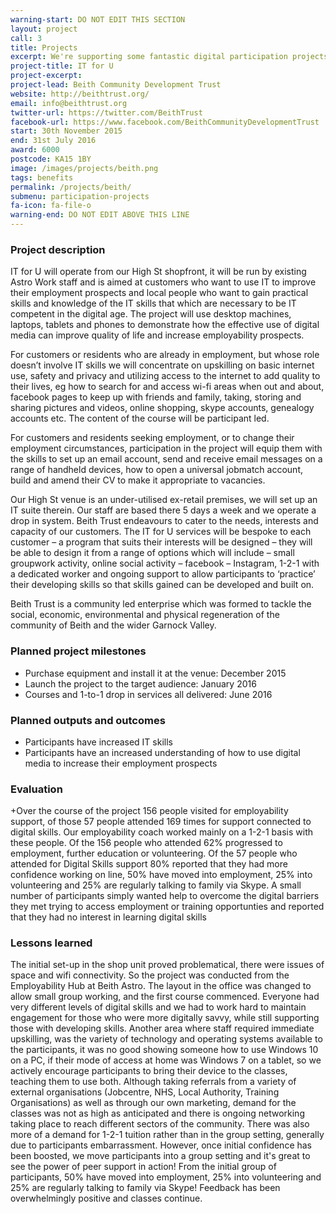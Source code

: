 ```yaml
---
warning-start: DO NOT EDIT THIS SECTION
layout: project
call: 3
title: Projects
excerpt: We're supporting some fantastic digital participation projects. Here are their stories.
project-title: IT for U
project-excerpt:
project-lead: Beith Community Development Trust
website: http://beithtrust.org/
email: info@beithtrust.org
twitter-url: https://twitter.com/BeithTrust
facebook-url: https://www.facebook.com/BeithCommunityDevelopmentTrust
start: 30th November 2015
end: 31st July 2016
award: 6000
postcode: KA15 1BY
image: /images/projects/beith.png
tags: benefits
permalink: /projects/beith/
submenu: participation-projects
fa-icon: fa-file-o
warning-end: DO NOT EDIT ABOVE THIS LINE
---
```


### Project description

IT for U will operate from our High St shopfront, it will be run by existing Astro Work staff and is aimed at customers who want to use IT to improve their employment prospects and local people who want to gain practical skills and knowledge of the IT skills that which are necessary to be IT competent in the digital age. The project will use desktop machines, laptops, tablets and phones to demonstrate how the effective use of digital media can improve quality of life and increase employability prospects.

For customers or residents who are already in employment, but whose role doesn’t involve IT skills we will concentrate on upskilling on basic internet use, safety and privacy and utilizing access to the internet to add quality to their lives, eg how to search for and access wi-fi areas when out and about, facebook pages to keep up with friends and family, taking, storing and sharing pictures and videos, online shopping, skype accounts, genealogy accounts etc. The content of the course will be participant led.

For customers and residents seeking employment, or to change their employment circumstances, participation in the project will equip them with the skills to set up an email account, send and receive email messages on a range of handheld devices, how to open a universal jobmatch account, build and amend their CV to make it appropriate to vacancies.

Our High St venue is an under-utilised ex-retail premises, we will set up an IT suite therein. Our staff are based there 5 days a week and we operate a drop in system. Beith Trust endeavours to cater to the needs, interests and capacity of our customers. The IT for U services will be bespoke to each customer – a program that suits their interests will be designed – they will be able to design it from a range of options which will include – small groupwork activity, online social activity – facebook – Instagram, 1-2-1 with a dedicated worker and ongoing support to allow participants to ‘practice’ their developing skills so that skills gained can be developed and built on.

Beith Trust is a community led enterprise which was formed to tackle the social, economic, environmental and physical regeneration of the community of Beith and the wider Garnock Valley.

### Planned project milestones

* Purchase equipment and install it at the venue: December 2015
* Launch the project to the target audience: January 2016
* Courses and 1-to-1 drop in services all delivered: June 2016

### Planned outputs and outcomes

* Participants have increased IT skills
* Participants have an increased understanding of how to use digital media to increase their employment prospects


### Evaluation
+Over the course of the project 156 people visited for employability support, of those 57 people attended 169 times for support connected to digital skills.   Our employability coach worked mainly on a 1-2-1 basis with these people.  Of the 156 people who attended 62% progressed to employment, further education or volunteering.  Of the 57 people who attended for Digital Skills support 80% reported that they had more confidence working on line, 50% have moved into employment, 25% into volunteering and 25% are regularly talking to family via Skype. A small number of participants simply wanted help to overcome the digital barriers they met trying to access employment or training opportunties and reported that they had no interest in learning digital skills

### Lessons learned
The initial set-up in the shop unit proved problematical, there were issues of space and wifi connectivity. So the project was conducted from the Employability Hub at Beith Astro. The layout in the office was changed to allow small group working, and the first course commenced. Everyone had very different levels of digital skills and we had to work hard to maintain engagement for those who were more digitally savvy, while still supporting those with developing skills.
Another area where staff required immediate upskilling, was the variety of technology and operating systems available to the participants, it was no good showing someone how to use Windows 10 on a PC, if their mode of access at home was Windows 7 on a tablet, so we actively encourage participants to bring their device to the classes, teaching them to use both.
Although taking referrals from a variety of external organisations (Jobcentre, NHS, Local Authority, Training Organisations) as well as through our own marketing, demand for the classes was not as high as anticipated and there is ongoing networking taking place to reach different sectors of the community. There was also more of a demand for 1-2-1 tuition rather than in the group setting, generally due to participants embarrassment. However, once initial confidence has been boosted, we move participants into a group setting and it's great to see the power of peer support in action! From the initial group of participants, 50% have moved into employment, 25% into volunteering and 25% are regularly talking to family via Skype! Feedback has been overwhelmingly positive and classes continue.
